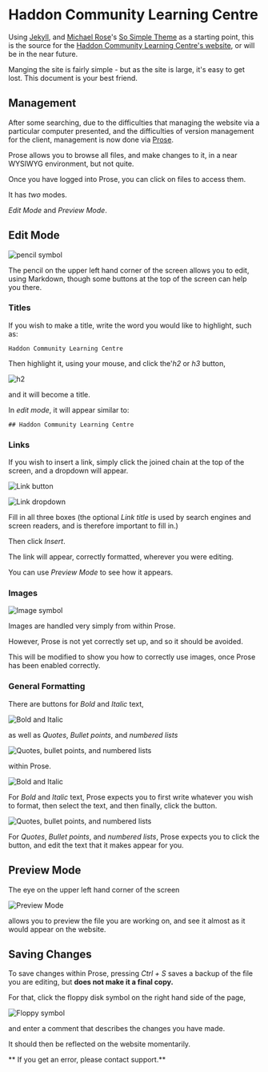 # Haddon Community Learning Centre

Using [Jekyll](http://jekyllrb.com), and [Michael Rose](http://mademistakes.com/)'s [So Simple Theme](http://mmistakes.github.io/so-simple-theme/) as a starting point, this is the source for the [Haddon Community Learning Centre's website](http://www.haddonlearning.org.au/), or will be in the near future.

Manging the site is fairly simple - but as the site is large, it's easy to get lost. This document is your best friend.

## Management
After some searching, due to the difficulties that managing the website via a particular computer presented, and the difficulties of version management for the client, management is now done via [Prose](https://prose.io).

Prose allows you to browse all files, and make changes to it, in a near WYSIWYG environment, but not quite.

Once you have logged into Prose, you can click on files to access them.

It has *two* modes.

*Edit Mode* and *Preview Mode*.

## Edit Mode

![pencil symbol](https://imgur.com/8oPXYNv.jpg)

The pencil on the upper left hand corner of the screen allows you to edit, using Markdown, though some buttons at the top of the screen can help you there.

### Titles

If you wish to make a title, write the word you would like to highlight, such as:

```
Haddon Community Learning Centre
```

Then highlight it, using your mouse, and click the'*h2* or *h3* button, 

![h2](https://imgur.com/JP9eme3.jpg)

and it will become a title.

In *edit mode*, it will appear similar to:

```
## Haddon Community Learning Centre
```

### Links

If you wish to insert a link, simply click the joined chain at the top of the screen, and a dropdown will appear.

![Link button](https://imgur.com/WHR9ueh.jpg)

![Link dropdown](https://imgur.com/hWBqyz6.jpg)

Fill in all three boxes (the optional *Link title* is used by search engines and screen readers, and is therefore important to fill in.)

Then click *Insert*.

The link will appear, correctly formatted, wherever you were editing.

You can use *Preview Mode* to see how it appears.

### Images

![Image symbol](https://imgur.com/j3Ga64F.jpg)

Images are handled very simply from within Prose.

However, Prose is not yet correctly set up, and so it should be avoided.

This will be modified to show you how to correctly use images, once Prose has been enabled correctly.

### General Formatting

There are buttons for *Bold* and *Italic* text, 

![Bold and Italic](https://imgur.com/iyn0nk4.jpg)

as well as *Quotes*, *Bullet points*, and *numbered lists* 

![Quotes, bullet points, and numbered lists](https://imgur.com/Go9l6pt.jpg)

within Prose.

![Bold and Italic](https://imgur.com/iyn0nk4.jpg)

For *Bold* and *Italic* text, Prose expects you to first write whatever you wish to format, then select the text, and then finally, click the button.

![Quotes, bullet points, and numbered lists](https://imgur.com/Go9l6pt.jpg)

For *Quotes*, *Bullet points*, and *numbered lists*, Prose expects you to click the button, and edit the text that it makes appear for you.

## Preview Mode

The eye on the upper left hand corner of the screen 

![Preview Mode](https://imgur.com/EhSHh3H.jpg)

allows you to preview the file you are working on, and see it almost as it would appear on the website.

## Saving Changes

To save changes within Prose, pressing *Ctrl + S* saves a backup of the file you are editing, but **does not make it a final copy.**

For that, click the floppy disk symbol on the right hand side of the page, 

![Floppy symbol](https://imgur.com/yd3KoLx.jpg)

and enter a comment that describes the changes you have made.

It should then be reflected on the website momentarily.

** If you get an error, please contact support.**
